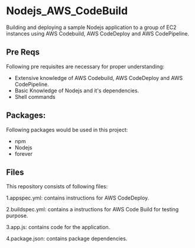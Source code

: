 # Nodejs_AWS_CodeBuild
Building and deploying a sample Nodejs application to a group of EC2 instances using AWS Codebuild, AWS CodeDeploy and AWS CodePipeline.

## Pre Reqs

Following pre requisites are necessary for proper understanding:
- Extensive knowledge of AWS Codebuild, AWS CodeDeploy and AWS CodePipeline.
- Basic Knowledge of Nodejs and it's dependencies.
- Shell commands


## Packages:
Following packages would be used in this project:
- npm
- Nodejs
- forever


## Files
This repository consists of following files:

1.appspec.yml: contains instructions for AWS CodeDeploy.

2.buildspec.yml: contains a instructions for AWS Code Build for testing purpose.

3.app.js: contains code for the application.

4.package.json: contains package dependencies.


